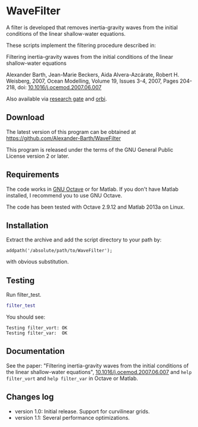 # WaveFilter

A filter is developed that removes inertia-gravity waves from the initial conditions of the linear shallow-water equations. </p>

These scripts implement the filtering procedure described in:

Filtering inertia-gravity waves from the initial conditions of the linear shallow-water equations

Alexander Barth, Jean-Marie Beckers, Aida Alvera-Azc&aacute;rate, Robert H. Weisberg, 2007, Ocean Modelling, Volume 19, Issues 3-4, 2007, Pages 204-218, doi: [10.1016/j.ocemod.2007.06.007](https://doi.org/10.1016/j.ocemod.2007.06.007)

Also available via [research gate](https://www.researchgate.net/publication/248496593_Filtering_inertia-gravity_waves_from_the_initial_conditions_of_the_linear_shallow_water_equations) and [orbi](http://hdl.handle.net/2268/4266).


## Download

The latest version of this program can be obtained at https://github.com/Alexander-Barth/WaveFilter

This program is released under the terms of the GNU General Public License version 2 or later.

## Requirements


The code works in [GNU Octave](http://www.octave.org) or for Matlab.
If you don't have Matlab installed, I recommend you to use GNU Octave.

The code has been tested with Octave 2.9.12 and Matlab 2013a on Linux.

## Installation


Extract the archive and add the script directory to your path by:


    addpath('/absolute/path/to/WaveFilter');

with obvious substitution.

## Testing


Run filter_test.

``` matlab
filter_test
```

You should see:

```
Testing filter_vort: OK
Testing filter_var:  OK
```


## Documentation


See the paper: "Filtering inertia-gravity waves from the initial conditions of the linear shallow-water equations", [10.1016/j.ocemod.2007.06.007](https://doi.org/10.1016/j.ocemod.2007.06.007)  and `help filter_vort` and `help filter_var` in Octave or Matlab.


## Changes log

* version 1.0: Initial release. Support for curvilinear grids.
* version 1.1: Several performance optimizations.


